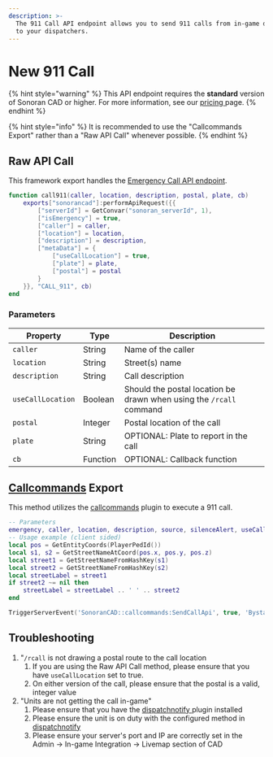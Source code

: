 ```yaml
---
description: >-
  The 911 Call API endpoint allows you to send 911 calls from in-game directly
  to your dispatchers.
---
```


# New 911 Call

{% hint style="warning" %}
This API endpoint requires the **standard** version of Sonoran CAD or higher. For more information, see our [pricing ](../../../../../../pricing/faq/)page.
{% endhint %}

{% hint style="info" %}
It is recommended to use the "Callcommands Export" rather than a "Raw API Call" whenever possible.
{% endhint %}

## Raw API Call&#x20;

This framework export handles the [Emergency Call API endpoint](../../../../api-endpoints/emergency/dispatch-and-emergency-calls/911-call.md).

```lua
function call911(caller, location, description, postal, plate, cb)
    exports["sonorancad"]:performApiRequest({{
        ["serverId"] = GetConvar("sonoran_serverId", 1),
        ["isEmergency"] = true,
        ["caller"] = caller,
        ["location"] = location,
        ["description"] = description,
        ["metaData"] = {
            ["useCallLocation"] = true,
            ["plate"] = plate,
            ["postal"] = postal
        }
    }}, "CALL_911", cb)
end
```

### Parameters

| Property          | Type     | Description                                                         |
| ----------------- | -------- | ------------------------------------------------------------------- |
| `caller`          | String   | Name of the caller                                                  |
| `location`        | String   | Street(s) name                                                      |
| `description`     | String   | Call description                                                    |
| `useCallLocation` | Boolean  | Should the postal location be drawn when using the `/rcall` command |
| `postal`          | Integer  | Postal location of the call                                         |
| `plate`           | String   | OPTIONAL: Plate to report in the call                               |
| `cb`              | Function | OPTIONAL: Callback function                                         |

## [Callcommands](https://github.com/Sonoran-Software/sonoran\_callcommands) Export

This method utilizes the [callcommands](https://github.com/Sonoran-Software/sonoran\_callcommands) plugin to execute a 911 call.

```lua
-- Parameters
emergency, caller, location, description, source, silenceAlert, useCallLocation type
-- Usage example (client sided)
local pos = GetEntityCoords(PlayerPedId())
local s1, s2 = GetStreetNameAtCoord(pos.x, pos.y, pos.z)
local street1 = GetStreetNameFromHashKey(s1)
local street2 = GetStreetNameFromHashKey(s2)
local streetLabel = street1
if street2 ~= nil then
	streetLabel = streetLabel .. ' ' .. street2
end

TriggerServerEvent('SonoranCAD::callcommands:SendCallApi', true, 'Bystander', streetLabel, 'Someone is selling drugs on the street', GetPlayerServerId(PlayerId()), nil, nil, '911')
```



## Troubleshooting&#x20;

1. "`/rcall` is not drawing a postal route to the call location&#x20;
   1. If you are using the Raw API Call method, please ensure that you have `useCallLocation` set to true.
   2. On either version of the call, please ensure that the postal is a valid, integer value
2. "Units are not getting the call in-game"
   1. Please ensure that you have the [dispatchnotify ](../../../../../../roadmap/v2-legacy/available-plugins/dispatch-notify.md)plugin installed
   2. Please ensure the unit is on duty with the configured method in [dispatchnotify](../../../../../../roadmap/v2-legacy/available-plugins/dispatch-notify.md)
   3. Please ensure your server's port and IP are correctly set in the Admin -> In-game Integration -> Livemap section of CAD

